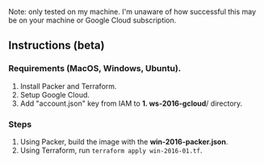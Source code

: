 Note: only tested on my machine. I'm unaware of how successful this may be on your machine or Google Cloud subscription. 

## Instructions (beta)

### Requirements (MacOS, Windows, Ubuntu).

1. Install Packer and Terraform.
2. Setup Google Cloud.
3. Add "account.json" key from IAM to **1. ws-2016-gcloud**/ directory.

### Steps

1. Using Packer, build the image with the **win-2016-packer.json**.
2. Using Terraform, run `terraform apply win-2016-01.tf`. 

